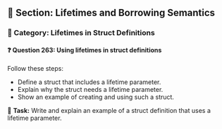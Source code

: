 ## 📘 Section: Lifetimes and Borrowing Semantics  
### 🔹 Category: Lifetimes in Struct Definitions  
#### ❓ Question 263: Using lifetimes in struct definitions

Follow these steps:

- Define a struct that includes a lifetime parameter.
- Explain why the struct needs a lifetime parameter.
- Show an example of creating and using such a struct.

🔧 **Task:** Write and explain an example of a struct definition that uses a lifetime parameter.
